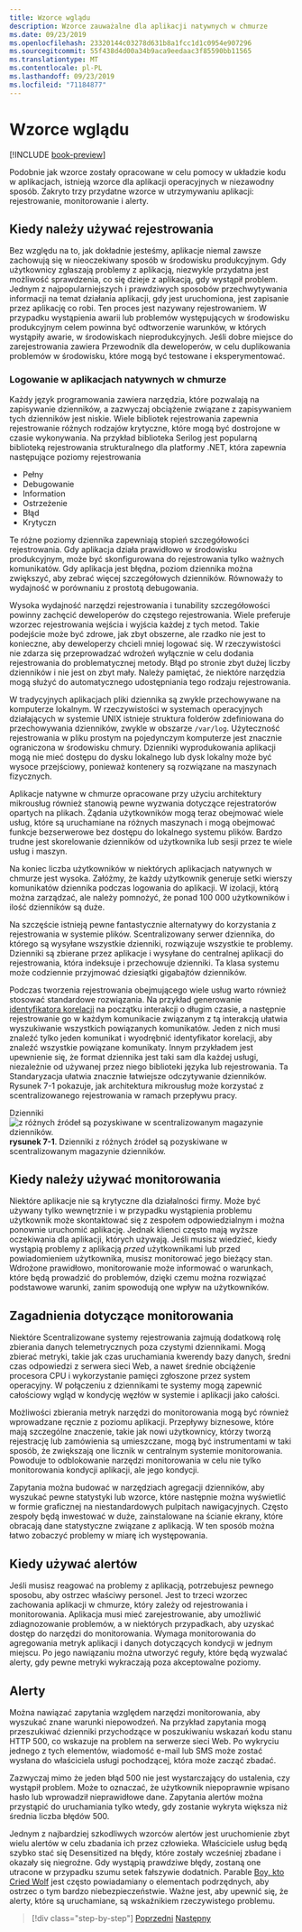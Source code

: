 ```yaml
---
title: Wzorce wglądu
description: Wzorce zauważalne dla aplikacji natywnych w chmurze
ms.date: 09/23/2019
ms.openlocfilehash: 23320144c03278d631b8a1fcc1d1c0954e907296
ms.sourcegitcommit: 55f438d4d00a34b9aca9eedaac3f85590bb11565
ms.translationtype: MT
ms.contentlocale: pl-PL
ms.lasthandoff: 09/23/2019
ms.locfileid: "71184877"
---
```

# <a name="observability-patterns"></a>Wzorce wglądu

[!INCLUDE [book-preview](../../../includes/book-preview.md)]

Podobnie jak wzorce zostały opracowane w celu pomocy w układzie kodu w aplikacjach, istnieją wzorce dla aplikacji operacyjnych w niezawodny sposób. Zakryto trzy przydatne wzorce w utrzymywaniu aplikacji: rejestrowanie, monitorowanie i alerty.

## <a name="when-to-use-logging"></a>Kiedy należy używać rejestrowania

Bez względu na to, jak dokładnie jesteśmy, aplikacje niemal zawsze zachowują się w nieoczekiwany sposób w środowisku produkcyjnym. Gdy użytkownicy zgłaszają problemy z aplikacją, niezwykle przydatna jest możliwość sprawdzenia, co się dzieje z aplikacją, gdy wystąpił problem. Jednym z najpopularniejszych i prawdziwych sposobów przechwytywania informacji na temat działania aplikacji, gdy jest uruchomiona, jest zapisanie przez aplikację co robi. Ten proces jest nazywany rejestrowaniem. W przypadku wystąpienia awarii lub problemów występujących w środowisku produkcyjnym celem powinna być odtworzenie warunków, w których wystąpiły awarie, w środowiskach nieprodukcyjnych. Jeśli dobre miejsce do zarejestrowania zawiera Przewodnik dla deweloperów, w celu duplikowania problemów w środowisku, które mogą być testowane i eksperymentować.

### <a name="logging-in-cloud-native-applications"></a>Logowanie w aplikacjach natywnych w chmurze

Każdy język programowania zawiera narzędzia, które pozwalają na zapisywanie dzienników, a zazwyczaj obciążenie związane z zapisywaniem tych dzienników jest niskie. Wiele bibliotek rejestrowania zapewnia rejestrowanie różnych rodzajów krytyczne, które mogą być dostrojone w czasie wykonywania. Na przykład biblioteka Serilog jest popularną biblioteką rejestrowania strukturalnego dla platformy .NET, która zapewnia następujące poziomy rejestrowania

* Pełny
* Debugowanie
* Information
* Ostrzeżenie
* Błąd
* Krytyczn

Te różne poziomy dziennika zapewniają stopień szczegółowości rejestrowania. Gdy aplikacja działa prawidłowo w środowisku produkcyjnym, może być skonfigurowana do rejestrowania tylko ważnych komunikatów. Gdy aplikacja jest błędna, poziom dziennika można zwiększyć, aby zebrać więcej szczegółowych dzienników. Równoważy to wydajność w porównaniu z prostotą debugowania.

Wysoka wydajność narzędzi rejestrowania i tunability szczegółowości powinny zachęcić deweloperów do częstego rejestrowania. Wiele preferuje wzorzec rejestrowania wejścia i wyjścia każdej z tych metod. Takie podejście może być zdrowe, jak zbyt obszerne, ale rzadko nie jest to konieczne, aby deweloperzy chcieli mniej logować się. W rzeczywistości nie zdarza się przeprowadzać wdrożeń wyłącznie w celu dodania rejestrowania do problematycznej metody. Błąd po stronie zbyt dużej liczby dzienników i nie jest on zbyt mały. Należy pamiętać, że niektóre narzędzia mogą służyć do automatycznego udostępniania tego rodzaju rejestrowania.

W tradycyjnych aplikacjach pliki dziennika są zwykle przechowywane na komputerze lokalnym. W rzeczywistości w systemach operacyjnych działających w systemie UNIX istnieje struktura folderów zdefiniowana do przechowywania dzienników, zwykle w obszarze `/var/log`. Użyteczność rejestrowania w pliku prostym na pojedynczym komputerze jest znacznie ograniczona w środowisku chmury. Dzienniki wyprodukowania aplikacji mogą nie mieć dostępu do dysku lokalnego lub dysk lokalny może być wysoce przejściowy, ponieważ kontenery są rozwiązane na maszynach fizycznych.

Aplikacje natywne w chmurze opracowane przy użyciu architektury mikrousług również stanowią pewne wyzwania dotyczące rejestratorów opartych na plikach. Żądania użytkowników mogą teraz obejmować wiele usług, które są uruchamiane na różnych maszynach i mogą obejmować funkcje bezserwerowe bez dostępu do lokalnego systemu plików. Bardzo trudne jest skorelowanie dzienników od użytkownika lub sesji przez te wiele usług i maszyn.

Na koniec liczba użytkowników w niektórych aplikacjach natywnych w chmurze jest wysoka. Załóżmy, że każdy użytkownik generuje setki wierszy komunikatów dziennika podczas logowania do aplikacji. W izolacji, którą można zarządzać, ale należy pomnożyć, że ponad 100 000 użytkowników i ilość dzienników są duże.

Na szczęście istnieją pewne fantastycznie alternatywy do korzystania z rejestrowania w systemie plików. Scentralizowany serwer dziennika, do którego są wysyłane wszystkie dzienniki, rozwiązuje wszystkie te problemy. Dzienniki są zbierane przez aplikacje i wysyłane do centralnej aplikacji do rejestrowania, która indeksuje i przechowuje dzienniki. Ta klasa systemu może codziennie przyjmować dziesiątki gigabajtów dzienników.

Podczas tworzenia rejestrowania obejmującego wiele usług warto również stosować standardowe rozwiązania. Na przykład generowanie [identyfikatora korelacji](https://blog.rapid7.com/2016/12/23/the-value-of-correlation-ids/) na początku interakcji o długim czasie, a następnie rejestrowanie go w każdym komunikacie związanym z tą interakcją ułatwia wyszukiwanie wszystkich powiązanych komunikatów. Jeden z nich musi znaleźć tylko jeden komunikat i wyodrębnić identyfikator korelacji, aby znaleźć wszystkie powiązane komunikaty. Innym przykładem jest upewnienie się, że format dziennika jest taki sam dla każdej usługi, niezależnie od używanej przez niego biblioteki języka lub rejestrowania. Ta Standaryzacja ułatwia znacznie łatwiejsze odczytywanie dzienników. Rysunek 7-1 pokazuje, jak architektura mikrousług może korzystać z scentralizowanego rejestrowania w ramach przepływu pracy.

Dzienniki ![z różnych źródeł są pozyskiwane w scentralizowanym magazynie dzienników.](./media/centralized-logging.png)
**rysunek 7-1**. Dzienniki z różnych źródeł są pozyskiwane w scentralizowanym magazynie dzienników.

## <a name="when-to-use-monitoring"></a>Kiedy należy używać monitorowania

Niektóre aplikacje nie są krytyczne dla działalności firmy. Może być używany tylko wewnętrznie i w przypadku wystąpienia problemu użytkownik może skontaktować się z zespołem odpowiedzialnym i można ponownie uruchomić aplikację. Jednak klienci często mają wyższe oczekiwania dla aplikacji, których używają. Jeśli musisz wiedzieć, kiedy wystąpią problemy z aplikacją *przed* użytkownikami lub przed powiadomieniem użytkownika, musisz monitorować jego bieżący stan. Wdrożone prawidłowo, monitorowanie może informować o warunkach, które będą prowadzić do problemów, dzięki czemu można rozwiązać podstawowe warunki, zanim spowodują one wpływ na użytkowników.

## <a name="monitoring-considerations"></a>Zagadnienia dotyczące monitorowania

Niektóre Scentralizowane systemy rejestrowania zajmują dodatkową rolę zbierania danych telemetrycznych poza czystymi dziennikami. Mogą zbierać metryki, takie jak czas uruchamiania kwerendy bazy danych, średni czas odpowiedzi z serwera sieci Web, a nawet średnie obciążenie procesora CPU i wykorzystanie pamięci zgłoszone przez system operacyjny. W połączeniu z dziennikami te systemy mogą zapewnić całościowy wgląd w kondycję węzłów w systemie i aplikacji jako całości.

Możliwości zbierania metryk narzędzi do monitorowania mogą być również wprowadzane ręcznie z poziomu aplikacji. Przepływy biznesowe, które mają szczególne znaczenie, takie jak nowi użytkownicy, którzy tworzą rejestrację lub zamówienia są umieszczane, mogą być instrumentami w taki sposób, że zwiększają one licznik w centralnym systemie monitorowania. Powoduje to odblokowanie narzędzi monitorowania w celu nie tylko monitorowania kondycji aplikacji, ale jego kondycji.

Zapytania można budować w narzędziach agregacji dzienników, aby wyszukać pewne statystyki lub wzorce, które następnie można wyświetlić w formie graficznej na niestandardowych pulpitach nawigacyjnych. Często zespoły będą inwestować w duże, zainstalowane na ścianie ekrany, które obracają dane statystyczne związane z aplikacją. W ten sposób można łatwo zobaczyć problemy w miarę ich występowania.

## <a name="when-to-use-alerts"></a>Kiedy używać alertów

Jeśli musisz reagować na problemy z aplikacją, potrzebujesz pewnego sposobu, aby ostrzec właściwy personel. Jest to trzeci wzorzec zachowania aplikacji w chmurze, który zależy od rejestrowania i monitorowania. Aplikacja musi mieć zarejestrowanie, aby umożliwić zdiagnozowanie problemów, a w niektórych przypadkach, aby uzyskać dostęp do narzędzi do monitorowania. Wymaga monitorowania do agregowania metryk aplikacji i danych dotyczących kondycji w jednym miejscu. Po jego nawiązaniu można utworzyć reguły, które będą wyzwalać alerty, gdy pewne metryki wykraczają poza akceptowalne poziomy.

## <a name="alerts"></a>Alerty

Można nawiązać zapytania względem narzędzi monitorowania, aby wyszukać znane warunki niepowodzeń. Na przykład zapytania mogą przeszukiwać dzienniki przychodzące w poszukiwaniu wskazań kodu stanu HTTP 500, co wskazuje na problem na serwerze sieci Web. Po wykryciu jednego z tych elementów, wiadomość e-mail lub SMS może zostać wysłana do właściciela usługi pochodzącej, która może zacząć zbadać.

Zazwyczaj mimo że jeden błąd 500 nie jest wystarczający do ustalenia, czy wystąpił problem. Może to oznaczać, że użytkownik niepoprawnie wpisano hasło lub wprowadził nieprawidłowe dane. Zapytania alertów można przystąpić do uruchamiania tylko wtedy, gdy zostanie wykryta większa niż średnia liczba błędów 500.

Jednym z najbardziej szkodliwych wzorców alertów jest uruchomienie zbyt wielu alertów w celu zbadania ich przez człowieka. Właściciele usług będą szybko stać się Desensitized na błędy, które zostały wcześniej zbadane i okazały się niegroźne. Gdy wystąpią prawdziwe błędy, zostaną one utracone w przypadku szumu setek fałszywie dodatnich. Parable [Boy, kto Cried Wolf](https://en.wikipedia.org/wiki/The_Boy_Who_Cried_Wolf) jest często powiadamiany o elementach podrzędnych, aby ostrzec o tym bardzo niebezpieczeństwie. Ważne jest, aby upewnić się, że alerty, które są uruchamiane, są wskaźnikiem rzeczywistego problemu.

>[!div class="step-by-step"]
>[Poprzedni](monitoring-health.md)
>[Następny](logging-with-elastic-stack.md)

